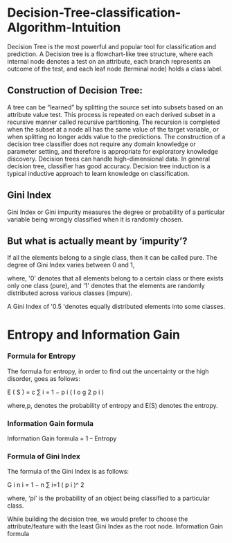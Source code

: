 # Decision-Tree-classification-Algorithm-Intuition


Decision Tree is the most powerful and popular tool for classification and prediction. A Decision tree is a flowchart-like tree structure, where each internal node denotes a test on an attribute, each branch represents an outcome of the test, and each leaf node (terminal node) holds a class label.

## Construction of Decision Tree: 
A tree can be “learned” by splitting the source set into subsets based on an attribute value test. This process is repeated on each derived subset in a recursive manner called recursive partitioning. The recursion is completed when the subset at a node all has the same value of the target variable, or when splitting no longer adds value to the predictions. The construction of a decision tree classifier does not require any domain knowledge or parameter setting, and therefore is appropriate for exploratory knowledge discovery. Decision trees can handle high-dimensional data. In general decision tree, classifier has good accuracy. Decision tree induction is a typical inductive approach to learn knowledge on classification.

## Gini Index
Gini Index or Gini impurity measures the degree or probability of a particular variable being wrongly classified when it is randomly chosen.

## But what is actually meant by ‘impurity’?

If all the elements belong to a single class, then it can be called pure. The degree of Gini Index varies between 0 and 1,

where, '0' denotes that all elements belong to a certain class or there exists only one class (pure), and '1' denotes that the elements are randomly distributed across various classes (impure).

A Gini Index of '0.5 'denotes equally distributed elements into some classes.



# Entropy and Information Gain

### Formula for Entropy

The formula for entropy, in order to find out the uncertainty or the high disorder, goes as follows:

E ( S ) = c ∑ i = 1 − p i ( l o g 2 p i )

where,p, denotes the probability of entropy and E(S) denotes the entropy.

### Information Gain formula

Information Gain formula = 1 – Entropy



### Formula of Gini Index

The formula of the Gini Index is as follows:

G i n i = 1 − n ∑ i=1 ( p i )^ 2

where, ‘pi’ is the probability of an object being classified to a particular class.

While building the decision tree, we would prefer to choose the attribute/feature with the least Gini Index as the root node.
Information Gain formula



